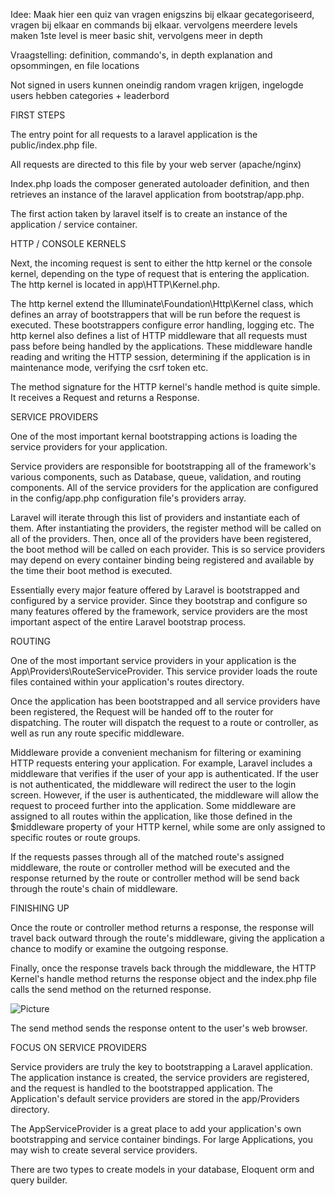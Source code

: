Idee: Maak hier een quiz van vragen enigszins bij elkaar gecategoriseerd, vragen bij elkaar en commands bij elkaar. vervolgens meerdere levels maken 1ste level is meer basic shit, vervolgens meer in depth

Vraagstelling: definition, commando's, in depth explanation and opsommingen, en file locations

Not signed in users kunnen oneindig random vragen krijgen, ingelogde users hebben categories + leaderbord

FIRST STEPS

The entry point for all requests to a laravel application is the public/index.php file.

All requests are directed to this file by your web server (apache/nginx)

Index.php loads the composer generated autoloader definition, and then retrieves an instance of the laravel application from bootstrap/app.php.

The first action taken by laravel itself is to create an instance of the application / service container.

HTTP / CONSOLE KERNELS

Next, the incoming request is sent to either the http kernel or the console kernel, depending on the type of request that is entering the application. The http kernel is located in app\HTTP\Kernel.php.

The http kernel extend the Illuminate\Foundation\Http\Kernel class, which defines an array of bootstrappers that will be run before the request is executed. These bootstrappers configure error handling, logging etc. The http kernel also defines a list of HTTP middleware that all requests must pass before being handled by the applications. These middleware handle reading and writing the HTTP session, determining if the application is in maintenance mode, verifying the csrf token etc.

The method signature for the HTTP kernel's handle method is quite simple. It receives a Request and returns a Response.

SERVICE PROVIDERS

One of the most important kernal bootstrapping actions is loading the service providers for your application.

Service providers are responsible for bootstrapping all of the framework's various components, such as Database, queue, validation, and routing components. All of the service providers for the application are configured in the config/app.php configuration file's providers array.

Laravel will iterate through this list of providers and instantiate each of them. After instantiating the providers, the register method will be called on all of the providers. Then, once all of the providers have been registered, the boot method will be called on each provider. This is so service providers may depend on every container binding being registered and available by the time their boot method is executed.

Essentially every major feature offered by Laravel is bootstrapped and configured by a service provider. Since they bootstrap and configure so many features offered by the framework, service providers are the most important aspect of the entire Laravel bootstrap process.

ROUTING

One of the most important service providers in your application is the App\Providers\RouteServiceProvider. This service provider loads the route files contained within your application's routes directory.

Once the application has been bootstrapped and all service providers have been registered, the Request will be handed off to the router for dispatching. The router will dispatch the request to a route or controller, as well as run any route specific middleware.

Middleware provide a convenient mechanism for filtering or examining HTTP requests entering your application. For example, Laravel includes a middleware that verifies if the user of your app is authenticated. If the user is not authenticated, the middleware will redirect the user to the login screen. However, if the user is authenticated, the middleware will allow the request to proceed further into the application. Some middleware are assigned to all routes within the application, like those defined in the $middleware property of your HTTP kernel, while some are only assigned to specific routes or route groups.

If the requests passes through all of the matched route's assigned middleware, the route or controller method will be executed and the response returned by the route or controller method will be send back through the route's chain of middleware.

FINISHING UP

Once the route or controller method returns a response, the response will travel back outward through the route's middleware, giving the application a chance to modify or examine the outgoing response.

Finally, once the response travels back through the middleware, the HTTP Kernel's handle method returns the response object and the index.php file calls the send method on the returned response.

![Picture](../Pictures/Screenshots/Screenshot%20from%202023-02-07%2014-34-47.png)

The send method sends the response ontent to the user's web browser.

FOCUS ON SERVICE PROVIDERS

Service providers are truly the key to bootstrapping a Laravel application. The application instance is created, the service providers are registered, and the request is handled to the bootstrapped application. The Application's default service providers are stored in the app/Providers directory.

The AppServiceProvider is a great place to add your application's own bootstrapping and service container bindings. For large Applications, you may wish to create several service providers.

There are two types to create models in your database, Eloquent orm and query builder.

